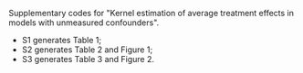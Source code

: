 Supplementary codes for "Kernel estimation of average treatment effects in models with unmeasured confounders".

- S1 generates Table 1;
- S2 generates Table 2 and Figure 1;
- S3 generates Table 3 and Figure 2.